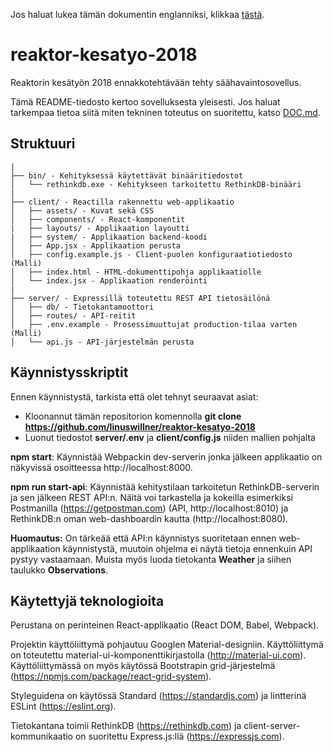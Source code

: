 Jos haluat lukea tämän dokumentin englanniksi, klikkaa [tästä](README.md).

# reaktor-kesatyo-2018

Reaktorin kesätyön 2018 ennakkotehtävään tehty säähavaintosovellus.

Tämä README-tiedosto kertoo sovelluksesta yleisesti. Jos haluat tarkempaa tietoa siitä miten tekninen toteutus on suoritettu, katso [DOC.md](DOC.md).

## Struktuuri

```
|
├── bin/ - Kehityksessä käytettävät binääritiedostot
│   └── rethinkdb.exe - Kehitykseen tarkoitettu RethinkDB-binääri
|
├── client/ - Reactilla rakennettu web-applikaatio
│   ├── assets/ - Kuvat sekä CSS
│   ├── components/ - React-komponentit
|   ├── layouts/ - Applikaation layoutti
|   ├── system/ - Applikaation backend-koodi
│   ├── App.jsx - Applikaation perusta
│   ├── config.example.js - Client-puolen konfiguraatiotiedosto (Malli)
│   ├── index.html - HTML-dokumenttipohja applikaatiolle
│   └── index.jsx - Applikaation renderöinti
|
├── server/ - Expressillä toteutettu REST API tietosäilönä
│   ├── db/ - Tietokantamoottori
│   ├── routes/ - API-reitit
│   ├── .env.example - Prosessimuuttujat production-tilaa varten (Malli)
│   └── api.js - API-järjestelmän perusta
```

## Käynnistysskriptit

Ennen käynnistystä, tarkista että olet tehnyt seuraavat asiat:

- Kloonannut tämän repositorion komennolla **git clone https://github.com/linuswillner/reaktor-kesatyo-2018**
- Luonut tiedostot **server/.env** ja **client/config.js** niiden mallien pohjalta

**npm start**: Käynnistää Webpackin dev-serverin jonka jälkeen applikaatio on näkyvissä osoitteessa http://localhost:8000.

**npm run start-api**: Käynnistää kehitystilaan tarkoitetun RethinkDB-serverin ja sen jälkeen REST API:n. Näitä voi tarkastella ja kokeilla esimerkiksi Postmanilla (https://getpostman.com) (API, http://localhost:8010) ja RethinkDB:n oman web-dashboardin kautta (http://localhost:8080).

**Huomautus:** On tärkeää että API:n käynnistys suoritetaan ennen web-applikaation käynnistystä, muutoin ohjelma ei näytä tietoja ennenkuin API pystyy vastaamaan. Muista myös luoda tietokanta **Weather** ja siihen taulukko **Observations**.

## Käytettyjä teknologioita

Perustana on perinteinen React-applikaatio (React DOM, Babel, Webpack).

Projektin käyttöliittymä pohjautuu Googlen Material-designiin. Käyttöliittymä on toteutettu material-ui-komponenttikirjastolla (http://material-ui.com). Käyttöliittymässä on myös käytössä Bootstrapin grid-järjestelmä (https://npmjs.com/package/react-grid-system).

Styleguidena on käytössä Standard (https://standardjs.com) ja lintterinä ESLint (https://eslint.org).

Tietokantana toimii RethinkDB (https://rethinkdb.com) ja client-server-kommunikaatio on suoritettu Express.js:llä (https://expressjs.com).
